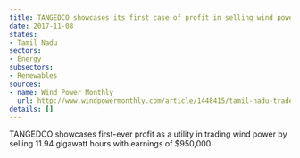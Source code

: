 ```yaml
---
title: TANGEDCO showcases its first case of profit in selling wind power
date: 2017-11-08
states:
- Tamil Nadu
sectors:
- Energy
subsectors:
- Renewables
sources:
- name: Wind Power Monthly
  url: http://www.windpowermonthly.com/article/1448415/tamil-nadu-trades-wind-profit
details: []
---
```


TANGEDCO showcases first-ever profit as a utility in trading wind power by selling 11.94 gigawatt hours with earnings of $950,000.
